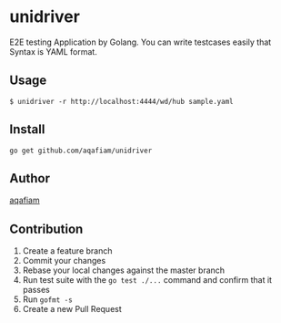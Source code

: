 # unidriver

E2E testing Application by Golang.
You can write testcases easily that Syntax is YAML format.

## Usage

```
$ unidriver -r http://localhost:4444/wd/hub sample.yaml
```

## Install

`go get github.com/aqafiam/unidriver`

## Author

[aqafiam](https://github.com/aqafiam)

## Contribution

1. Create a feature branch
1. Commit your changes
1. Rebase your local changes against the master branch
1. Run test suite with the `go test ./...` command and confirm that it passes
1. Run `gofmt -s`
1. Create a new Pull Request
 
